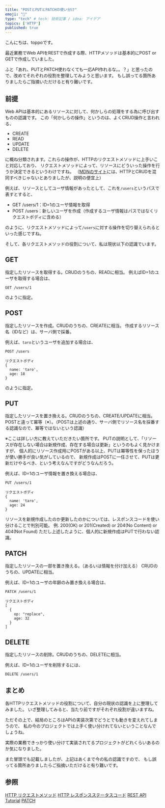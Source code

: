 ```yaml
---
title: "POSTとPUTとPATCHの使い分け"
emoji: "🍣"
type: "tech" # tech: 技術記事 / idea: アイデア
topics: ['HTTP']
published: true
---
```


こんにちは、toppoです。

最近業務でWeb APIをRESTで作成する際、HTTPメソッドは基本的にPOST or GETで作成していました。

ふと「あれ、PUTとPATCH使わなくても一応API作れるな。。？」と思ったので、改めてそれぞれの役割を整理してみようと思います。
もし誤ってる箇所ありましたらご指摘いただけると有り難いです。
## 前提
Web APIは基本的にあるリソースに対して、何かしらの処理をする為に呼び出すものの認識です。
この「何かしらの操作」というのは、よくCRUD操作と言われる、

- CREATE
- READ
- UPDATE
- DELETE

に概ね分類されます。これらの操作が、HTTPのリクエストメソッドに上手いこと対応しており、
リクエストメソッドによって、リソースにどういった操作を行うか決定できるというわけですね。
（[MDNのサイト](https://developer.mozilla.org/ja/docs/Web/HTTP/Methods/PATCH)には、HTTPとCRUDを混同すべきじゃないとありましたが、説明の便宜上）

例えば、リソースとしてユーザ情報があったとして、これを`/users`というパスで表すとすると、

- GET /users/1：ID=1のユーザ情報を取得
- POST /users：新しいユーザを作成（作成するユーザ情報はパスではなくリクエストボディに含める）

のように、リクエストメソッドによって`/users`に対する操作を切り替えられるといった感じですね。

そして、各リクエストメソッドの役割について、私は現状以下の認識でいます。

## GET
指定したリソースを取得する。CRUDのうちの、READに相当。
例えばID=1のユーザを取得する場合は、
```
GET /users/1
```
のように指定。

## POST
指定したリソースを作成。CRUDのうちの、CREATEに相当。
作成するリソース名（IDなど）は、サーバ側で採番。

例えば、`taro`というユーザを追加する場合は、
```
POST /users

リクエストボディ
{
  name: 'taro',
  age: 18
}
```
のように指定。

## PUT
指定したリソースを置き換える。CRUDのうちの、CREATE/UPDATEに相当。
POSTと違って冪等（※）。（POSTは上述の通り、サーバ側でリソース名を採番する認識なので、冪等ではないという認識）

※ここは詳しい方に教えていただきたい箇所です。
PUTの説明として、「リソースが存在しない場合は新規作成、存在する場合は更新」というのもよく見かけますが、
個人的にリソース作成用にPOSTがある以上、PUTは冪等性を保ったほうが使い勝手が良い気がしているので、
新規作成はPOSTに一任させて、PUTは更新だけやるべき、という考えなんですがどうなんだろう。

例えば、ID=1のユーザ情報を置き換える場合は、
```
PUT /users/1

リクエストボディ
{
  name: 'taro',
  age: 24
}
```
リソースを新規作成したのか更新したのかについては、レスポンスコードを使い分けることで判別可能。
例. 200(OK) or 201(Created) or 204(No Content) or 404(Not Found)
ただし上述したように、個人的に新規作成はPUTで行わない認識。

## PATCH
指定したリソースの一部を置き換える。（あるいは情報を付け加える）
CRUDのうちの、UPDATEに相当。

例えば、ID=1のユーザの年齢のみ置き換える場合は、
```
PATCH /users/1

リクエストボディ
[
  {
    op: "replace",
    age: 32
  }
]
```

## DELETE
指定したリソースの削除。CRUDのうちの、DELETEに相当。

例えば、ID=1のユーザを削除するには、
```
DELETE /users/1
```

## まとめ
各HTTPリクエストメソッドの役割について、自分の現状の認識を上に整理してみました。
いざ整理してみると、当たり前ですがそれぞれ役割が違いますね。

ただその上で、結局のところはAPIの実装次第でどうとでも動きを変えれてしまうので、
私の今のプロジェクトでは上手く使い分けれてないということなんでしょうね。

実際の業務できっかり使い分けて実装されてるプロジェクトがどれくらいあるのか気になりました。

また冒頭でも記載しましたが、上記はあくまで今の私の認識ですので、
もし誤ってる箇所ありましたらご指摘いただけると有り難いです。

## 参照
[HTTP リクエストメソッド](https://developer.mozilla.org/ja/docs/Web/HTTP/Methods)
[HTTP レスポンスステータスコード](https://developer.mozilla.org/ja/docs/Web/HTTP/Status)
[REST API Tutorial](https://restfulapi.net/http-methods/)
[PATCH](https://developer.mozilla.org/ja/docs/Web/HTTP/Methods/PATCH)